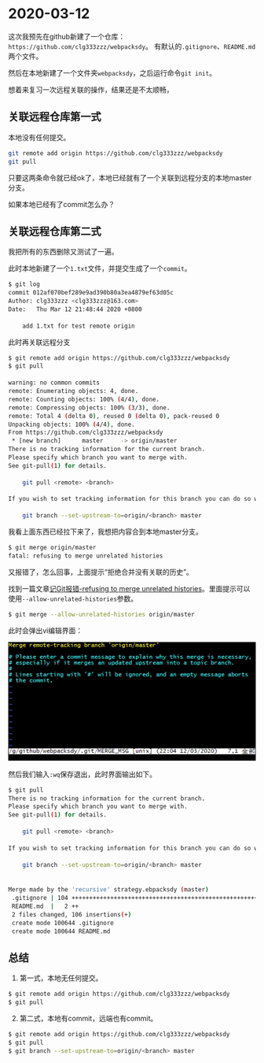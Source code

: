# 2020-03-12

这次我预先在github新建了一个仓库：`https://github.com/clg333zzz/webpacksdy`。
有默认的`.gitignore`、`README.md`两个文件。

然后在本地新建了一个文件夹`webpacksdy`，之后运行命令`git init`。

想着来复习一次远程关联的操作，结果还是不太顺畅，

## 关联远程仓库第一式

本地没有任何提交。

```bash
git remote add origin https://github.com/clg333zzz/webpacksdy
git pull
```

只要这两条命令就已经ok了，本地已经就有了一个关联到远程分支的本地master分支。

如果本地已经有了commit怎么办？

## 关联远程仓库第二式

我把所有的东西删除又测试了一遍。

此时本地新建了一个`1.txt`文件，并提交生成了一个`commit`。

```bash
$ git log
commit 012af070bef289e9ad390b80a3ea4879ef63d05c
Author: clg333zzz <clg333zzz@163.com>
Date:   Thu Mar 12 21:48:44 2020 +0800

    add 1.txt for test remote origin
```

此时再关联远程分支

```bash
$ git remote add origin https://github.com/clg333zzz/webpacksdy
$ git pull

warning: no common commits
remote: Enumerating objects: 4, done.
remote: Counting objects: 100% (4/4), done.
remote: Compressing objects: 100% (3/3), done.
remote: Total 4 (delta 0), reused 0 (delta 0), pack-reused 0
Unpacking objects: 100% (4/4), done.
From https://github.com/clg333zzz/webpacksdy
 * [new branch]      master     -> origin/master
There is no tracking information for the current branch.
Please specify which branch you want to merge with.
See git-pull(1) for details.

    git pull <remote> <branch>

If you wish to set tracking information for this branch you can do so with:

    git branch --set-upstream-to=origin/<branch> master
```

我看上面东西已经拉下来了，我想把内容合到本地master分支。

```bash
$ git merge origin/master
fatal: refusing to merge unrelated histories
```

又报错了，怎么回事，上面提示“拒绝合并没有关联的历史”。

找到一篇文章[记Git报错-refusing to merge unrelated histories](https://blog.csdn.net/u012145252/article/details/80628451)。里面提示可以使用`--allow-unrelated-histories`参数。

```bash
$ git merge --allow-unrelated-histories origin/master
```

此时会弹出vi编辑界面：

![关联仓库vi编辑界面](./images/202003122209.png)

然后我们输入`:wq`保存退出，此时界面输出如下。

```bash
$ git pull
There is no tracking information for the current branch.
Please specify which branch you want to merge with.
See git-pull(1) for details.

    git pull <remote> <branch>

If you wish to set tracking information for this branch you can do so with:

    git branch --set-upstream-to=origin/<branch> master


Merge made by the 'recursive' strategy.ebpacksdy (master)
 .gitignore | 104 +++++++++++++++++++++++++++++++++++++++++++++++++++++++++++++
 README.md  |   2 ++
 2 files changed, 106 insertions(+)
 create mode 100644 .gitignore
 create mode 100644 README.md
```

## 总结

1. 第一式，本地无任何提交。

```bash
$ git remote add origin https://github.com/clg333zzz/webpacksdy
$ git pull
```

2. 第二式，本地有commit，远端也有commit。

```bash
$ git remote add origin https://github.com/clg333zzz/webpacksdy
$ git pull
$ git branch --set-upstream-to=origin/<branch> master
```
